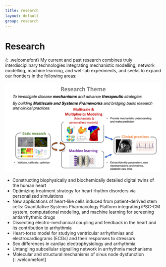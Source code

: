```yaml
---
title: research
layout: default
group: research
---
```



<!-- <div class="container"> -->

# Research 

{: .welcomefont}
My current and past research combines truly interdisciplinary technologies integrating mechanistic modelling, network modelling, machine learning, and wet-lab experiments, and seeks to expand our frontiers in the following areas: 
 <p style="text-align:center;">
<img class="img-fluid mx-2px" src="/docs/research/Research_theme.png" alt="reseach image" style="width:900px">
</p>


* Constructing biophysically and biochemically detailed digital twins of the human heart
* Optimizing treatment strategy for heart rhythm disorders via personalized simulations
* New applications of heart-like cells induced from patient-derived stem cells: Quantitative Systems Pharmacology Platform integrating iPSC-CM system, computational modeling, and machine learning for screening antiarrhythmic drugs
* Dissecting electro-mechanical coupling and feedback in the heart and its contribution to arrhythmia
* Heart-torso model for studying ventricular arrhythmias and electrocardiograms (ECGs) and their responses to stressors
* Sex differences in cardiac electrophysiology and arrhythmia
* Untangling subcellular signalling network in arrhythmia mechanisms
* Molecular and structural mechanisms of sinus node dysfunction  
{: .welcomefont}




